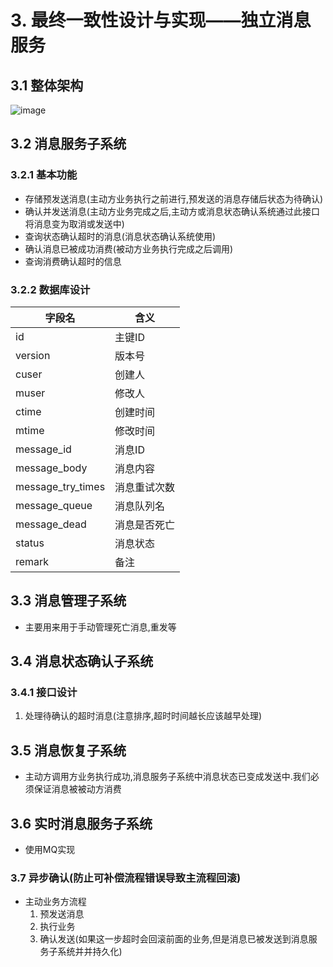 # 3. 最终一致性设计与实现——独立消息服务

## 3.1 整体架构

![image](http://clsaa-distributed-transaction-img-bed-1252032169.cossh.myqcloud.com/%E7%8B%AC%E7%AB%8B%E6%B6%88%E6%81%AF%E6%9C%8D%E5%8A%A11.png)

## 3.2 消息服务子系统

### 3.2.1 基本功能

- 存储预发送消息(主动方业务执行之前进行,预发送的消息存储后状态为待确认)
- 确认并发送消息(主动方业务完成之后,主动方或消息状态确认系统通过此接口将消息变为取消或发送中)
- 查询状态确认超时的消息(消息状态确认系统使用)
- 确认消息已被成功消费(被动方业务执行完成之后调用)
- 查询消费确认超时的信息

### 3.2.2 数据库设计


字段名 | 含义
---|---
id | 主键ID
version | 版本号
cuser | 创建人
muser | 修改人
ctime | 创建时间
mtime | 修改时间
message_id | 消息ID
message_body | 消息内容
message_try_times | 消息重试次数
message_queue | 消息队列名
message_dead | 消息是否死亡
status | 消息状态
remark | 备注

## 3.3 消息管理子系统

- 主要用来用于手动管理死亡消息,重发等

## 3.4 消息状态确认子系统

### 3.4.1 接口设计

1. 处理待确认的超时消息(注意排序,超时时间越长应该越早处理)

## 3.5 消息恢复子系统

- 主动方调用方业务执行成功,消息服务子系统中消息状态已变成发送中.我们必须保证消息被被动方消费

## 3.6 实时消息服务子系统

- 使用MQ实现

### 3.7 异步确认(防止可补偿流程错误导致主流程回滚)

- 主动业务方流程
    1. 预发送消息
    2. 执行业务
    3. 确认发送(如果这一步超时会回滚前面的业务,但是消息已被发送到消息服务子系统并并持久化)